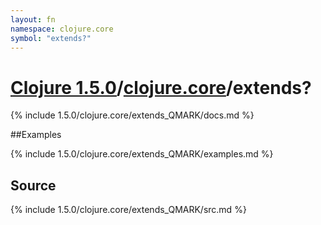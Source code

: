 ```yaml
---
layout: fn
namespace: clojure.core
symbol: "extends?"
---
```


# [Clojure 1.5.0](../../)/[clojure.core](../)/extends?

{% include 1.5.0/clojure.core/extends_QMARK/docs.md %}

##Examples

{% include 1.5.0/clojure.core/extends_QMARK/examples.md %}
## Source
{% include 1.5.0/clojure.core/extends_QMARK/src.md %}

